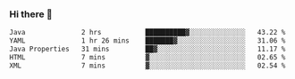 ### Hi there 👋

<!--START_SECTION:waka-->

```txt
Java              2 hrs           ██████████▓░░░░░░░░░░░░░░   43.22 %
YAML              1 hr 26 mins    ███████▓░░░░░░░░░░░░░░░░░   31.06 %
Java Properties   31 mins         ██▓░░░░░░░░░░░░░░░░░░░░░░   11.17 %
HTML              7 mins          ▓░░░░░░░░░░░░░░░░░░░░░░░░   02.65 %
XML               7 mins          ▓░░░░░░░░░░░░░░░░░░░░░░░░   02.54 %
```

<!--END_SECTION:waka-->

<!--
**jerry-shao/jerry-shao** is a ✨ _special_ ✨ repository because its `README.md` (this file) appears on your GitHub profile.

Here are some ideas to get you started:

- 🔭 I’m currently working on ...
- 🌱 I’m currently learning ...
- 👯 I’m looking to collaborate on ...
- 🤔 I’m looking for help with ...
- 💬 Ask me about ...
- 📫 How to reach me: ...
- 😄 Pronouns: ...
- ⚡ Fun fact: ...
-->
